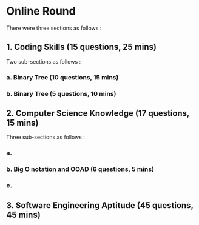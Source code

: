 # Online Round
There were three sections as follows :

## 1. Coding Skills (15 questions, 25 mins)
Two sub-sections as follows :
### a. Binary Tree (10 questions, 15 mins)
### b. Binary Tree (5 questions, 10 mins)
## 2. Computer Science Knowledge (17 questions, 15 mins)
Three sub-sections as follows :
### a. 
### b. Big O notation and OOAD (6 questions, 5 mins)
### c. 
## 3. Software Engineering Aptitude (45 questions, 45 mins)
